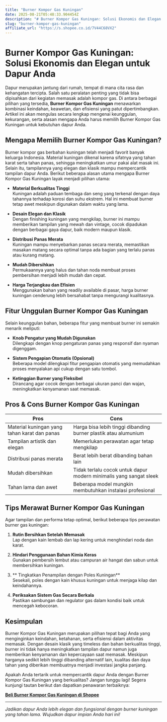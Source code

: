 ```yaml
---
title: "Burner Kompor Gas Kuningan"
date: 2025-08-21T05:48:33.904454Z
description: "# Burner Kompor Gas Kuningan: Solusi Ekonomis dan Elegan untuk Dapur Anda..."
slug: "burner-kompor-gas-kuningan"
affiliate_url: "https://s.shopee.co.id/7V44C68VX2"
---
```

# Burner Kompor Gas Kuningan: Solusi Ekonomis dan Elegan untuk Dapur Anda

Dapur merupakan jantung dari rumah, tempat di mana cita rasa dan kehangatan tercipta. Salah satu peralatan penting yang tidak bisa dipisahkan dari kegiatan memasak adalah kompor gas. Di antara berbagai pilihan yang tersedia, **Burner Kompor Gas Kuningan** menawarkan kombinasi keindahan, keawetan, dan efisiensi yang patut dipertimbangkan. Artikel ini akan mengulas secara lengkap mengenai keunggulan, kekurangan, serta alasan mengapa Anda harus memilih Burner Kompor Gas Kuningan untuk kebutuhan dapur Anda.

## Mengapa Memilih Burner Kompor Gas Kuningan?

Burner kompor gas berbahan kuningan telah menjadi favorit banyak keluarga Indonesia. Material kuningan dikenal karena sifatnya yang tahan karat serta tahan panas, sehingga meningkatkan umur pakai alat masak ini. Selain itu, tampilannya yang elegan dan klasik mampu mempercantik tampilan dapur Anda. Berikut beberapa alasan utama mengapa Burner Kompor Gas Kuningan layak menjadi pilihan utama:

- **Material Berkualitas Tinggi**  
Kuningan adalah paduan tembaga dan seng yang terkenal dengan daya tahannya terhadap korosi dan suhu ekstrem. Hal ini membuat burner tetap awet meskipun digunakan dalam waktu yang lama.

- **Desain Elegan dan Klasik**  
Dengan finishing kuningan yang mengkilap, burner ini mampu memberikan tampilan yang mewah dan vintage, cocok dipadukan dengan berbagai gaya dapur, baik modern maupun klasik.

- **Distribusi Panas Merata**  
Kuningan mampu menyebarkan panas secara merata, memastikan masakan matang secara optimal tanpa ada bagian yang terlalu panas atau kurang matang.

- **Mudah Dibersihkan**  
Permukaannya yang halus dan tahan noda membuat proses pembersihan menjadi lebih mudah dan cepat.

- **Harga Terjangkau dan Efisien**  
Menggunakan bahan yang readily available di pasar, harga burner kuningan cenderung lebih bersahabat tanpa mengurangi kualitasnya.

## Fitur Unggulan Burner Kompor Gas Kuningan

Selain keunggulan bahan, beberapa fitur yang membuat burner ini semakin menarik meliputi:

- **Knob Pengatur yang Mudah Digunakan**  
Dilengkapi dengan knop pengaturan panas yang responsif dan nyaman digenggam.

- **Sistem Pengapian Otomatis (Opsional)**  
Beberapa model dilengkapi fitur pengapian otomatis yang memudahkan proses menyalakan api cukup dengan satu tombol.

- **Ketinggian Burner yang Fleksibel**  
Dirancang agar cocok dengan berbagai ukuran panci dan wajan, meningkatkan kenyamanan saat memasak.

## Pros & Cons Burner Kompor Gas Kuningan

| **Pros** | **Cons** |
| --- | --- |
| Material kuningan yang tahan karat dan panas | Harga bisa lebih tinggi dibanding burner plastik atau alumunium |
| Tampilan artistik dan elegan | Memerlukan perawatan agar tetap mengkilap |
| Distribusi panas merata | Berat lebih berat dibanding bahan lain |
| Mudah dibersihkan | Tidak terlalu cocok untuk dapur modern minimalis yang sangat sleek |
| Tahan lama dan awet | Beberapa model mungkin membutuhkan instalasi profesional |

## Tips Merawat Burner Kompor Gas Kuningan

Agar tampilan dan performa tetap optimal, berikut beberapa tips perawatan burner gas kuningan:

1. **Rutin Bersihkan Setelah Memasak**  
Lap dengan kain lembab dan lap kering untuk menghindari noda dan karat.

2. **Hindari Penggunaan Bahan Kimia Keras**  
Gunakan pembersih lembut atau campuran air hangat dan sabun untuk membersihkan kuningan.

3. ** Tingkatkan Penampilan dengan Poles Kuningan**  
Sesekali, poles dengan kain khusus kuningan untuk menjaga kilap dan keindahannya.

4. **Periksakan Sistem Gas Secara Berkala**  
Pastikan sambungan dan regulator gas dalam kondisi baik untuk mencegah kebocoran.

## Kesimpulan

Burner Kompor Gas Kuningan merupakan pilihan tepat bagi Anda yang menginginkan keindahan, ketahanan, serta efisiensi dalam aktivitas memasak. Dengan desain klasik yang timeless dan bahan berkualitas tinggi, burner ini tidak hanya meningkatkan tampilan dapur namun juga memberikan kenyamanan dan kepercayaan saat memasak. Meskipun harganya sedikit lebih tinggi dibanding alternatif lain, kualitas dan daya tahan yang diberikan membuatnya menjadi investasi jangka panjang.

Apakah Anda tertarik untuk mempercantik dapur Anda dengan Burner Kompor Gas Kuningan yang berkualitas? Jangan tunggu lagi! Segera kunjungi tautan berikut dan dapatkan penawaran terbaiknya:

[**Beli Burner Kompor Gas Kuningan di Shopee**](https://s.shopee.co.id/7V44C68VX2)

---

*Jadikan dapur Anda lebih elegan dan fungsional dengan burner kuningan yang tahan lama. Wujudkan dapur impian Anda hari ini!*